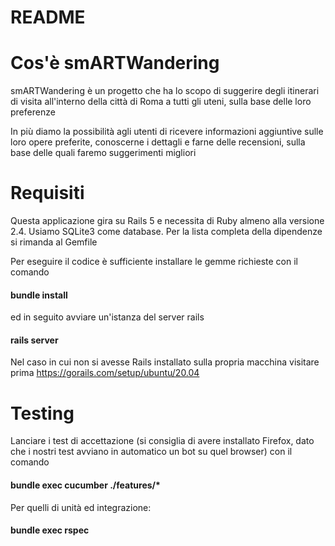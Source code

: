 # README
<h1> Cos'è smARTWandering </h1>

smARTWandering è un progetto che ha lo scopo di suggerire degli itinerari di visita all'interno della città di Roma a tutti gli uteni, sulla base delle loro preferenze

In più diamo la possibilità agli utenti di ricevere informazioni aggiuntive sulle loro opere preferite, conoscerne i dettagli  e farne delle recensioni, sulla base delle quali faremo suggerimenti migliori 

<h1> Requisiti </h1>

Questa applicazione gira su Rails 5 e necessita di Ruby almeno alla versione 2.4.
Usiamo SQLite3 come database.
Per la lista completa della dipendenze si rimanda al Gemfile

Per eseguire il codice è sufficiente installare le gemme richieste con il comando

<h4> bundle install </h4>

ed in seguito avviare un'istanza del server rails

<h4> rails server </h4>

Nel caso in cui non si avesse Rails installato sulla propria macchina visitare prima https://gorails.com/setup/ubuntu/20.04

<h1> Testing </h1>

Lanciare i test di accettazione (si consiglia di avere installato Firefox, dato che i nostri test avviano in automatico un bot su quel browser) con il comando

<h4> bundle exec cucumber ./features/* </h4>
  
 Per quelli di unità ed integrazione:
  
 <h4> bundle exec rspec </h4>

